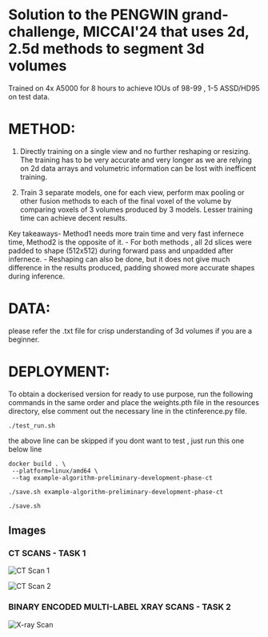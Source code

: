# Solution to the PENGWIN grand-challenge, MICCAI'24 that uses 2d, 2.5d methods to segment 3d volumes

Trained on 4x A5000 for 8 hours to achieve IOUs of 98-99 , 1-5 ASSD/HD95 on test data.

# METHOD:

1) Directly training on a single view and no further reshaping or resizing.
   The training has to be very accurate and very longer as we are relying on 2d data arrays and volumetric information can be lost with inefficent training.

2) Train 3 separate models, one for each view, perform max pooling or other fusion methods to each of the final voxel of the volume by comparing voxels of 3 volumes produced by 3 models. Lesser training time can achieve decent results. 


Key takeaways- Method1 needs more train time and very fast infernece time, Method2 is the opposite of it. 
             - For both methods , all 2d slices were padded to shape (512x512) during forward pass and unpadded after infernece. 
             - Reshaping can also be done, but it does not give much difference in the results produced, padding showed more accurate shapes during inference. 


# DATA:

please refer the .txt file for crisp understanding of 3d volumes if you are a beginner.

# DEPLOYMENT:

To obtain a dockerised version for ready to use purpose, run the following commands in the same order and place the 
weights.pth file in the resources directory, else comment out the necessary line in the ctinference.py file.

```
./test_run.sh
```

the above line can be skipped if you dont want to test , just run this one below line
```
docker build . \
 --platform=linux/amd64 \
 --tag example-algorithm-preliminary-development-phase-ct
```

```
./save.sh example-algorithm-preliminary-development-phase-ct
```

```
./save.sh
```

## Images

### CT SCANS - TASK 1

![CT Scan 1](https://github.com/user-attachments/assets/51cc4752-5ee7-4510-a527-bf31e085c5ea)

![CT Scan 2](https://github.com/user-attachments/assets/8a9ced47-fc22-4ef3-9c64-f6c56a7da4c7)

### BINARY ENCODED MULTI-LABEL XRAY SCANS - TASK 2

![X-ray Scan](https://github.com/user-attachments/assets/5a202d83-ff61-4d40-b199-65fd205b81a3)
